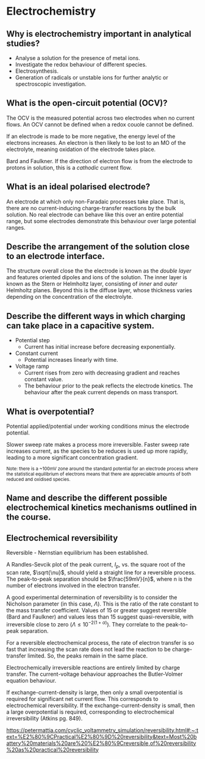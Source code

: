 # Electrochemistry

## Why is electrochemistry important in analytical studies?

- Analyse a solution for the presence of metal ions.
- Investigate the redox behaviour of different species.
- Electrosynthesis.
- Generation of radicals or unstable ions for further analytic or spectroscopic investigation.


## What is the open-circuit potential (OCV)?

The OCV is the measured potential across two electrodes when no current flows. An OCV cannot be defined when a redox couole cannot be defined.



If an electrode is made to be more negative, the energy level of the electrons increases. An electron is then likely to be lost to an MO of the electrolyte, meaning oxidation of the electrode takes place.

Bard and Faulkner. If the direction of electron flow is from the electrode to protons in solution, this is a _cathodic_ current flow.

## What is an ideal polarised electrode?

An electrode at which only non-Faradaic processes take place. That is, there are no current-inducing charge-transfer reactions by the bulk solution. No real electrode can behave like this over an entire potential range, but some electrodes demonstrate this behaviour over large potential ranges. 

## Describe the arrangement of the solution close to an electrode interface.

The structure overall close the the electrode is known as the _double layer_ and features oriented dipoles and ions of the solution. The inner layer is known as the Stern or Helmholtz layer, consisting of _inner_ and _outer_ Helmholtz planes. Beyond this is the diffuse layer, whose thickness varies depending on the concentration of the electrolyte.

## Describe the different ways in which charging can take place in a capacitive system.

- Potential step
  -    Current has initial increase before decreasing exponentially.
- Constant current
    - Potential increases linearly with time.
- Voltage ramp
    - Current rises from zero with decreasing gradient and reaches constant value.
    - The behaviour prior to the peak reflects the electrode kinetics. The behaviour after the peak current depends on mass transport. 


## What is overpotential? 

Potential applied/potential under working conditions minus the electrode potential. 



Slower sweep rate makes a process more irreversible. Faster sweep rate increases current, as the species to be reduces is used up more rapidly, leading to a more significant concentration gradient. 


<sub>Note: there is a ~100mV zone around the standard potential for an electrode process where the statistical equilibrium of electrons means that there are appreciable amounts of both reduced and oxidised species. </sub>


## Name and describe the different possible electrochemical kinetics mechanisms outlined in the course.




## Electrochemical reversibility

Reversible - Nernstian equilibrium has been established.

A Randles-Sevcik plot of the peak current, $I_p$, vs. the square root of the scan rate, $\sqrt{\nu}$, should yield a straight line for a reversible process. The peak-to-peak separation should be $\frac{59mV}{n}$, where n is the number of electrons involved in the electron transfer. 

A good experimental determination of reversibility is to consider the Nicholson parameter (in this case, $\Lambda$). This is the ratio of the rate constant to the mass transfer coefficient. Values of 15 or greater suggest reversible (Bard and Faulkner) and values less than 15 suggest quasi-reversible, with irreversible close to zero ($\Lambda\leq 10^{-2(1+\alpha)}$). They correlate to the peak-to-peak separation.

For a reversible electrochemical process, the rate of electron transfer is so fast that increasing the scan rate does not lead the reaction to be charge-transfer limited. So, the peaks remain in the same place. 

Electrochemically irreversible reactions are entirely limited by charge transfer. The current-voltage behaviour approaches the Butler-Volmer equation behaviour.

If exchange-current-density is large, then only a small overpotential is required for significant net current flow. This corresponds to electrochemical reversibility. If the exchange-current-density is small, then a large overpotential is required, corresponding to electrochemical irreversibility (Atkins pg. 849).

https://petermattia.com/cyclic_voltammetry_simulation/reversibility.html#:~:text=%E2%80%9CPractical%E2%80%9D%20reversibility&text=Most%20battery%20materials%20are%20%E2%80%9Creversible,of%20reversibility%20as%20practical%20reversibility
